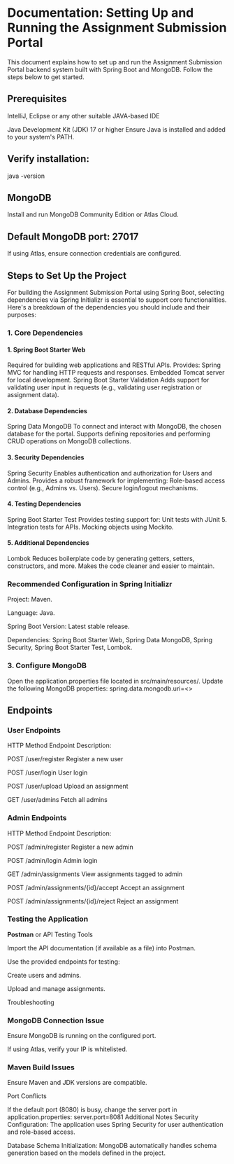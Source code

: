 # Documentation: Setting Up and Running the Assignment Submission Portal
This document explains how to set up and run the Assignment Submission Portal backend system built with Spring Boot and MongoDB. Follow the steps below to get started.

## Prerequisites

IntelliJ, Eclipse or any other suitable JAVA-based IDE

Java Development Kit (JDK) 17 or higher
Ensure Java is installed and added to your system's PATH.

## Verify installation:

java -version

## MongoDB
Install and run MongoDB Community Edition or Atlas Cloud.

## Default MongoDB port: 27017
If using Atlas, ensure connection credentials are configured.

##


## Steps to Set Up the Project

For building the Assignment Submission Portal using Spring Boot, selecting dependencies via Spring Initializr is essential to support core functionalities. Here's a breakdown of the dependencies you should include and their purposes:

### 1. Core Dependencies
#### 1. Spring Boot Starter Web
Required for building web applications and RESTful APIs.
Provides:
Spring MVC for handling HTTP requests and responses.
Embedded Tomcat server for local development.
Spring Boot Starter Validation
Adds support for validating user input in requests (e.g., validating user registration or assignment data).

#### 2. Database Dependencies
Spring Data MongoDB
To connect and interact with MongoDB, the chosen database for the portal.
Supports defining repositories and performing CRUD operations on MongoDB collections.

#### 3. Security Dependencies
Spring Security
Enables authentication and authorization for Users and Admins.
Provides a robust framework for implementing:
Role-based access control (e.g., Admins vs. Users).
Secure login/logout mechanisms.

#### 4. Testing Dependencies
Spring Boot Starter Test
Provides testing support for:
Unit tests with JUnit 5.
Integration tests for APIs.
Mocking objects using Mockito.
#### 5. Additional Dependencies
Lombok
Reduces boilerplate code by generating getters, setters, constructors, and more.
Makes the code cleaner and easier to maintain.

### Recommended Configuration in Spring Initializr
Project: Maven.

Language: Java.

Spring Boot Version: Latest stable release.

Dependencies:
Spring Boot Starter Web,
Spring Data MongoDB,
Spring Security,
Spring Boot Starter Test,
Lombok.

### 3. Configure MongoDB
Open the application.properties file located in src/main/resources/.
Update the following MongoDB properties:
spring.data.mongodb.uri=<>


## Endpoints
### User Endpoints

HTTP Method	Endpoint	Description:

POST	/user/register	Register a new user

POST	/user/login	User login

POST	/user/upload	Upload an assignment

GET	/user/admins	Fetch all admins

### Admin Endpoints

HTTP Method	Endpoint	Description:

POST	/admin/register	Register a new admin

POST	/admin/login	Admin login

GET	/admin/assignments	View assignments tagged to admin

POST	/admin/assignments/{id}/accept	Accept an assignment

POST	/admin/assignments/{id}/reject	Reject an assignment

### Testing the Application

**Postman** or API Testing Tools

Import the API documentation (if available as a file) into Postman.

Use the provided endpoints for testing:

Create users and admins.

Upload and manage assignments.

Troubleshooting

### MongoDB Connection Issue

Ensure MongoDB is running on the configured port.

If using Atlas, verify your IP is whitelisted.

### Maven Build Issues

Ensure Maven and JDK versions are compatible.

Port Conflicts

If the default port (8080) is busy, change the server port in application.properties:
server.port=8081
Additional Notes
Security Configuration:
The application uses Spring Security for user authentication and role-based access.

Database Schema Initialization:
MongoDB automatically handles schema generation based on the models defined in the project.
